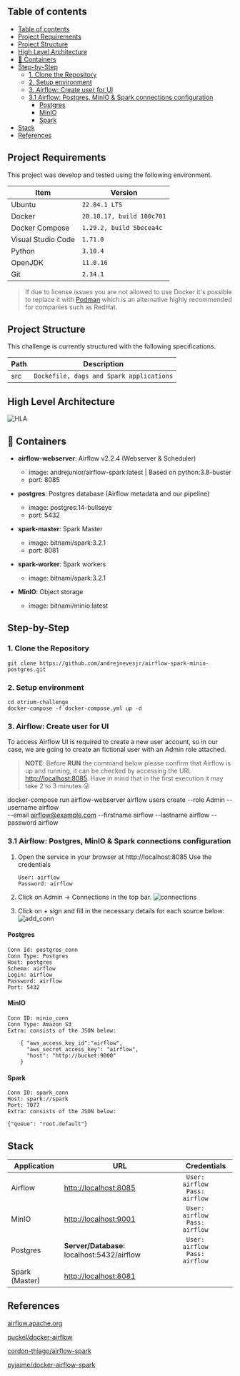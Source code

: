 ## Table of contents
- [Table of contents](#table-of-contents)
- [Project Requirements](#project-requirements)
- [Project Structure](#project-structure)
- [High Level Architecture](#high-level-architecture)
- [:ship: Containers](#ship-containers)
- [Step-by-Step](#step-by-step)
  - [1. Clone the Repository](#1-clone-the-repository)
  - [2. Setup environment](#2-setup-environment)
  - [3. Airflow: Create user for UI](#3-airflow-create-user-for-ui)
  - [3.1 Airflow: Postgres, MinIO & Spark connections configuration](#31-airflow-postgres-minio--spark-connections-configuration)
    - [Postgres](#postgres)
    - [MinIO](#minio)
    - [Spark](#spark)
- [Stack](#stack)
- [References](#references)

## Project Requirements

This project was develop and tested using the following environment.


|   Item             |        Version        |
|----------------|-------------------------------|
|Ubuntu          |`22.04.1 LTS`|
|Docker|`20.10.17, build 100c701`            |
|Docker Compose          |`1.29.2, build 5becea4c`            |
|Visual Studio Code          |`1.71.0`|
|Python          |`3.10.4`|
|OpenJDK          |`11.0.16`|
|Git          |`2.34.1`|


> If due to license issues you are not allowed to use Docker it's possible to replace it with [Podman](https://podman.io/) which is an alternative highly recommended for companies such as RedHat.

## Project Structure
 

This challenge is currently structured with the following specifications.

|   Path             |        Description        |
|----------------|-------------------------------|
|src|`Dockefile, dags and Spark applications`            |

##  High Level Architecture

  
![](./imgs/HLA.png "HLA")


## :ship: Containers

* **airflow-webserver**: Airflow v2.2.4 (Webserver & Scheduler)
    * image: andrejunior/airflow-spark:latest | Based on python:3.8-buster
    * port: 8085 
  
* **postgres**: Postgres database (Airflow metadata and our pipeline)
    * image: postgres:14-bullseye
    * port: 5432

* **spark-master**: Spark Master
    * image: bitnami/spark:3.2.1
    * port: 8081

* **spark-worker**: Spark workers
    * image: bitnami/spark:3.2.1

*  **MinIO**: Object storage

   - image: bitnami/minio:latest
    
## Step-by-Step

### 1. Clone the Repository

`git clone https://github.com/andrejnevesjr/airflow-spark-minio-postgres.git`

### 2. Setup environment

```
cd otrium-challenge
docker-compose -f docker-compose.yml up -d
```
 

### 3. Airflow: Create user for UI
To access Airflow UI is required to create a new user account, so in our case, we are going to create an fictional user with an Admin role attached.

> **NOTE**: Before **RUN** the command below please confirm that Airflow is up and running, it can be checked by accessing the URL [http://localhost:8085](http://localhost:8085). Have in mind that in the first execution it may take 2 to 3 minutes :stuck_out_tongue_winking_eye:


docker-compose run airflow-webserver airflow users create --role Admin --username airflow \
      --email airflow@example.com --firstname airflow --lastname airflow --password airflow


### 3.1 Airflow: Postgres, MinIO & Spark connections configuration

1. Open the service in your browser at http://localhost:8085
   Use the credentials 
   ```
   User: airflow
   Password: airflow
   ```

2. Click on Admin -> Connections in the top bar.
    ![](./imgs/connections.png "connections")

3. Click on + sign and fill in the necessary details for each source below:
    ![](./imgs/add_conn.png "add_conn")
  
#### Postgres

    Conn Id: postgres_conn
    Conn Type: Postgres
    Host: postgres
    Schema: airflow
    Login: airflow
    Password: airflow
    Port: 5432
 

####   MinIO

    Conn ID: minio_conn
    Conn Type: Amazon S3
    Extra: consists of the JSON below:
```
    { "aws_access_key_id":"airflow",
      "aws_secret_access_key": "airflow",
      "host": "http://bucket:9000"
    }
```
####   Spark

    Conn ID: spark_conn
    Host: spark://spark
    Port: 7077
    Extra: consists of the JSON below:
```
{"queue": "root.default"}
```


## Stack

|        Application        |URL                          |Credentials                         |
|----------------|-------------------------------|-----------------------------|
|Airflow| [http://localhost:8085](http://localhost:8085) | ``` User: airflow``` <br> ``` Pass: airflow``` |         |
|MinIO| [http://localhost:9001](http://localhost:9001) | ``` User: airflow``` <br> ``` Pass: airflow``` |           |
|Postgres| **Server/Database:** localhost:5432/airflow | ``` User: airflow``` <br> ``` Pass: airflow``` |           |
|Spark (Master) | [http://localhost:8081](http://localhost:8081)|  |         |
  

## References

[airflow.apache.org](https://airflow.apache.org/docs/apache-airflow/stable/)

[puckel/docker-airflow](https://github.com/puckel/docker-airflow)

 [cordon-thiago/airflow-spark](https://github.com/cordon-thiago/airflow-spark/)

 [pyjaime/docker-airflow-spark](https://github.com/pyjaime/docker-airflow-spark/)
